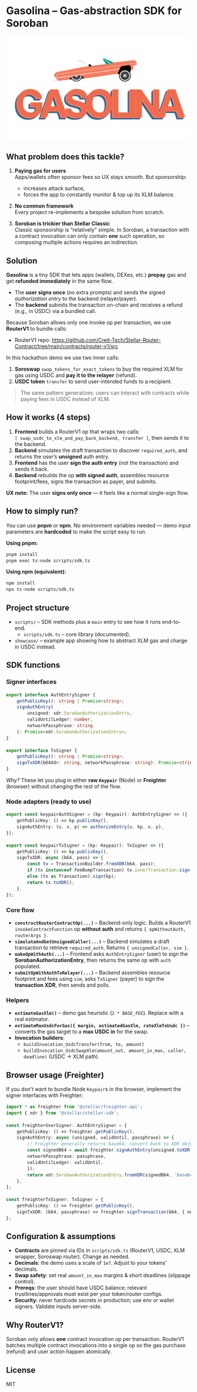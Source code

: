 # Gasolina – Gas-abstraction SDK for Soroban
![Logo](./gasolina_logo.png)

## What problem does this tackle?

1. **Paying gas for users**  
   Apps/wallets often sponsor fees so UX stays smooth. But sponsorship:
    - increases attack surface,
    - forces the app to constantly monitor & top up its XLM balance.

2. **No common framework**  
   Every project re-implements a bespoke solution from scratch.

3. **Soroban is trickier than Stellar Classic**  
   Classic sponsorship is “relatively” simple. In Soroban, a transaction with a contract invocation can only contain **one** such operation, so composing multiple actions requires an indirection.

## Solution

**Gasolina** is a tiny SDK that lets apps (wallets, DEXes, etc.) **prepay** gas and get **refunded immediately** in the same flow.

- The **user signs once** (no extra prompts) and sends the signed *authorization entry* to the backend (relayer/payer).
- The **backend** submits the transaction on-chain and receives a refund (e.g., in USDC) via a bundled call.

Because Soroban allows only one invoke op per transaction, we use **RouterV1** to bundle calls:
- RouterV1 repo: <https://github.com/Creit-Tech/Stellar-Router-Contract/tree/main/contracts/router-v1/src>

In this hackathon demo we use two inner calls:
1. **Soroswap** `swap_tokens_for_exact_tokens` to buy the required XLM for gas using USDC and **pay it to the relayer** (refund).
2. **USDC token** `transfer` to send user-intended funds to a recipient.

> The same pattern generalizes: users can interact with contracts while paying fees in USDC instead of XLM.

## How it works (4 steps)

1. **Frontend** builds a RouterV1 op that wraps two calls:  
   `[ swap_usdc_to_xlm_and_pay_back_backend, transfer ]`, then sends it to the backend.
2. **Backend** simulates the draft transaction to discover `required_auth`, and returns the user’s **unsigned** auth entry.
3. **Frontend** has the user **sign the auth entry** (not the transaction) and sends it back.
4. **Backend** rebuilds the op **with signed auth**, assembles resource footprint/fees, signs the transaction as payer, and submits.

**UX note:** The user **signs only once** — it feels like a normal single-sign flow.

## How to simply run?

You can use **pnpm** or **npm**. No environment variables needed — demo input parameters are **hardcoded** to make the script easy to run.

**Using pnpm:**

```bash
pnpm install
pnpm exec ts-node scripts/sdk.ts
```

**Using npm (equivalent):**

```bash
npm install
npx ts-node scripts/sdk.ts
```

## Project structure

- `scripts/` – SDK methods plus a `main` entry to see how it runs end-to-end.
    - `scripts/sdk.ts` – core library (documented).
- `showcase/` – example app showing how to abstract XLM gas and charge in USDC instead.

## SDK functions

### Signer interfaces

```typescript
export interface AuthEntrySigner {
    getPublicKey(): string | Promise<string>;
    signAuthEntry(
        unsigned: xdr.SorobanAuthorizationEntry,
        validUntilLedger: number,
        networkPassphrase: string
    ): Promise<xdr.SorobanAuthorizationEntry>;
}

export interface TxSigner {
    getPublicKey(): string | Promise<string>;
    signTxXDR(b64Xdr: string, networkPassphrase: string): Promise<string>;
}
```

*Why?* These let you plug in either **raw `Keypair`** (Node) or **Freighter** (browser) without changing the rest of the flow.

### Node adapters (ready to use)

```typescript
export const keypairAuthSigner = (kp: Keypair): AuthEntrySigner => ({
    getPublicKey: () => kp.publicKey(),
    signAuthEntry: (u, v, p) => authorizeEntry(u, kp, v, p),
});

export const keypairTxSigner = (kp: Keypair): TxSigner => ({
    getPublicKey: () => kp.publicKey(),
    signTxXDR: async (b64, pass) => {
        const tx = TransactionBuilder.fromXDR(b64, pass);
        if (tx instanceof FeeBumpTransaction) tx.innerTransaction.sign(kp);
        else (tx as Transaction).sign(kp);
        return tx.toXDR();
    },
});
```

### Core flow

- **`constructRouterContractOp(...)`** – Backend-only logic. Builds a RouterV1 `invokeContractFunction` op **without auth** and returns `{ opWithoutAuth, routerArgs }`.
- **`simulateAndGetUnsignedCaller(...)`** – Backend simulates a draft transaction to retrieve `required_auth`. Returns `{ unsignedCaller, sim }`.
- **`makeOpWithAuth(...)`** – Frontend asks `AuthEntrySigner` (user) to sign the **SorobanAuthorizationEntry**, then returns the same op with `auth` populated.
- **`submitOpWithAuthToRelayer(...)`** – Backend assembles resource footprint and fees using `sim`, asks `TxSigner` (payer) to sign the **transaction XDR**, then sends and polls.

### Helpers

- **`estimateGasXlm()`** – demo gas heuristic (`2 * BASE_FEE`). Replace with a real estimator.
- **`estimateMaxUsdcForGas({ margin, estimatedGasXlm, rateXlmToUsdc })`** – converts the gas target to a **max USDC in** for the swap.
- **Invocation builders**:
    - `buildInvocation_UsdcTransfer(from, to, amount)`
    - `buildInvocation_UsdcSwapXlm(amount_out, amount_in_max, caller, deadline)` (USDC → XLM path)

## Browser usage (Freighter)

If you don’t want to bundle Node `Keypair`s in the browser, implement the signer interfaces with Freighter:

```typescript
import * as freighter from '@stellar/freighter-api';
import { xdr } from '@stellar/stellar-sdk';

const freighterUserSigner: AuthEntrySigner = {
    getPublicKey: () => freighter.getPublicKey(),
    signAuthEntry: async (unsigned, validUntil, passphrase) => {
        // Freighter generally returns base64; convert back to XDR object
        const signedB64 = await freighter.signAuthEntry(unsigned.toXDR('base64'), {
        networkPassphrase: passphrase,
        validUntilLedger: validUntil,
        });
        return xdr.SorobanAuthorizationEntry.fromXDR(signedB64, 'base64');
    },
};

const freighterTxSigner: TxSigner = {
    getPublicKey: () => freighter.getPublicKey(),
    signTxXDR: (b64, passphrase) => freighter.signTransaction(b64, { networkPassphrase: passphrase }),
};
```

## Configuration & assumptions

- **Contracts** are pinned via IDs in `scripts/sdk.ts` (RouterV1, USDC, XLM wrapper, Soroswap router). Change as needed.
- **Decimals**: the demo uses a scale of `1e7`. Adjust to your tokens’ decimals.
- **Swap safety**: set real `amount_in_max` margins & short deadlines (slippage control).
- **Prereqs**: the user should have USDC balance; relevant trustlines/approvals must exist per your token/router configs.
- **Security**: never hardcode secrets in production; use env or wallet signers. Validate inputs server-side.

## Why RouterV1?

Soroban only allows **one** contract invocation op per transaction. RouterV1 batches multiple contract invocations into a single op so the gas purchase (refund) and user action happen atomically.

## License

MIT